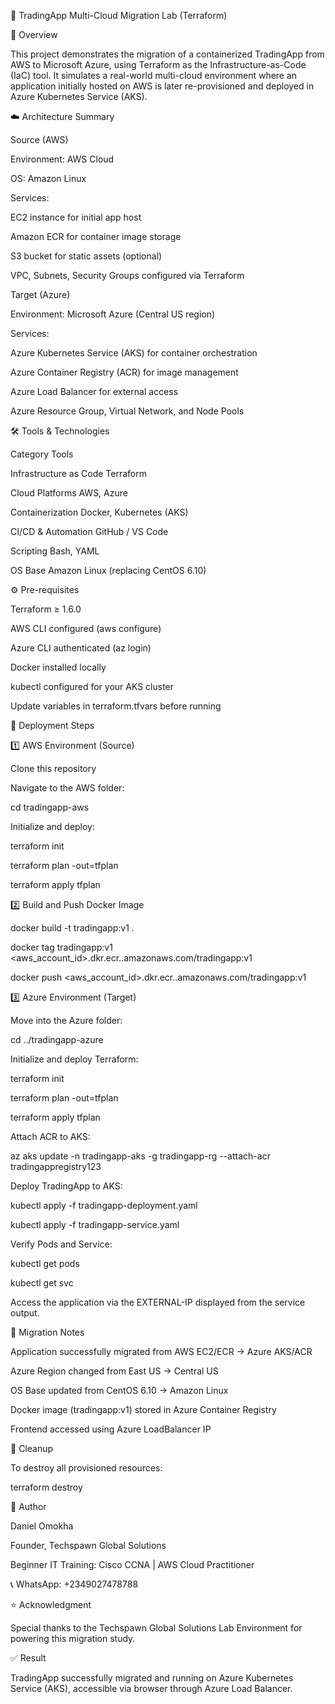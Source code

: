 🧩 TradingApp Multi-Cloud Migration Lab (Terraform)

🏁 Overview

This project demonstrates the migration of a containerized TradingApp from AWS to Microsoft Azure, using Terraform as the Infrastructure-as-Code (IaC) tool.
It simulates a real-world multi-cloud environment where an application initially hosted on AWS is later re-provisioned and deployed in Azure Kubernetes Service (AKS).

☁️ Architecture Summary

Source (AWS)

Environment: AWS Cloud

OS: Amazon Linux

Services:

EC2 instance for initial app host

Amazon ECR for container image storage

S3 bucket for static assets (optional)

VPC, Subnets, Security Groups configured via Terraform

Target (Azure)

Environment: Microsoft Azure (Central US region)

Services:

Azure Kubernetes Service (AKS) for container orchestration

Azure Container Registry (ACR) for image management

Azure Load Balancer for external access

Azure Resource Group, Virtual Network, and Node Pools

🛠️ Tools & Technologies

Category	Tools

Infrastructure as Code	Terraform

Cloud Platforms	AWS, Azure

Containerization	Docker, Kubernetes (AKS)

CI/CD & Automation	GitHub / VS Code

Scripting	Bash, YAML

OS Base	Amazon Linux (replacing CentOS 6.10)

⚙️ Pre-requisites

Terraform ≥ 1.6.0

AWS CLI configured (aws configure)

Azure CLI authenticated (az login)

Docker installed locally

kubectl configured for your AKS cluster

Update variables in terraform.tfvars before running

🚀 Deployment Steps

1️⃣ AWS Environment (Source)

Clone this repository

Navigate to the AWS folder:

cd tradingapp-aws


Initialize and deploy:

terraform init

terraform plan -out=tfplan

terraform apply tfplan

2️⃣ Build and Push Docker Image

docker build -t tradingapp:v1 .

docker tag tradingapp:v1 <aws_account_id>.dkr.ecr.<region>.amazonaws.com/tradingapp:v1

docker push <aws_account_id>.dkr.ecr.<region>.amazonaws.com/tradingapp:v1

3️⃣ Azure Environment (Target)

Move into the Azure folder:

cd ../tradingapp-azure


Initialize and deploy Terraform:

terraform init

terraform plan -out=tfplan

terraform apply tfplan


Attach ACR to AKS:

az aks update -n tradingapp-aks -g tradingapp-rg --attach-acr tradingappregistry123


Deploy TradingApp to AKS:

kubectl apply -f tradingapp-deployment.yaml

kubectl apply -f tradingapp-service.yaml


Verify Pods and Service:

kubectl get pods

kubectl get svc


Access the application via the EXTERNAL-IP displayed from the service output.

🧭 Migration Notes

Application successfully migrated from AWS EC2/ECR → Azure AKS/ACR

Azure Region changed from East US → Central US

OS Base updated from CentOS 6.10 → Amazon Linux

Docker image (tradingapp:v1) stored in Azure Container Registry

Frontend accessed using Azure LoadBalancer IP

🧹 Cleanup

To destroy all provisioned resources:

terraform destroy

💼 Author

Daniel Omokha

Founder, Techspawn Global Solutions

Beginner IT Training: Cisco CCNA | AWS Cloud Practitioner

📞 WhatsApp: +2349027478788

⭐ Acknowledgment

Special thanks to the Techspawn Global Solutions Lab Environment for powering this migration study.

✅ Result

TradingApp successfully migrated and running on Azure Kubernetes Service (AKS), accessible via browser through Azure Load Balancer.






